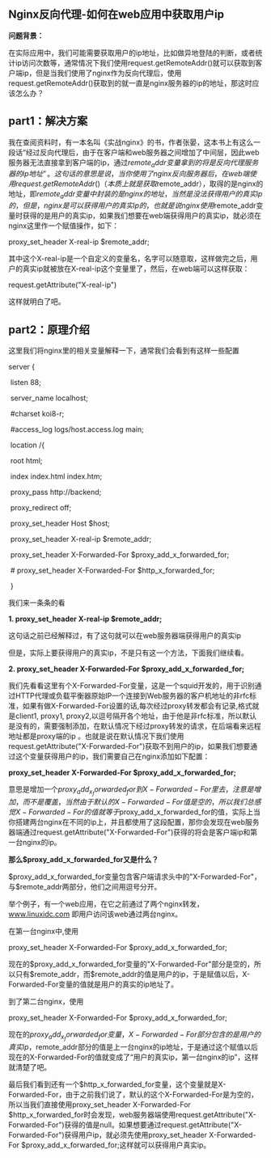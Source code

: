 ## Nginx反向代理-如何在web应用中获取用户ip

**问题背景：**

在实际应用中，我们可能需要获取用户的ip地址，比如做异地登陆的判断，或者统计ip访问次数等，通常情况下我们使用request.getRemoteAddr()就可以获取到客户端ip，但是当我们使用了nginx作为反向代理后，使用request.getRemoteAddr()获取到的就一直是nginx服务器的ip的地址，那这时应该怎么办？

## **part1：解决方案**

我在查阅资料时，有一本名叫《实战nginx》的书，作者张晏，这本书上有这么一段话“经过反向代理后，由于在客户端和web服务器之间增加了中间层，因此web服务器无法直接拿到客户端的ip，通过$remote_addr变量拿到的将是反向代理服务器的ip地址”。这句话的意思是说，当你使用了nginx反向服务器后，在web端使用request.getRemoteAddr()（本质上就是获取$remote_addr），取得的是nginx的地址，即$remote_addr变量中封装的是nginx的地址，当然是没法获得用户的真实ip的，但是，nginx是可以获得用户的真实ip的，也就是说nginx使用$remote_addr变量时获得的是用户的真实ip，如果我们想要在web端获得用户的真实ip，就必须在nginx这里作一个赋值操作，如下：

proxy_set_header            X-real-ip $remote_addr;

其中这个X-real-ip是一个自定义的变量名，名字可以随意取，这样做完之后，用户的真实ip就被放在X-real-ip这个变量里了，然后，在web端可以这样获取：

request.getAttribute("X-real-ip")

这样就明白了吧。



## **part2：原理介绍**

这里我们将nginx里的相关变量解释一下，通常我们会看到有这样一些配置

server {

​        listen       88;

​        server_name  localhost;

​        \#charset koi8-r;

​        \#access_log  logs/host.access.log  main;

​        location /{

​            root   html;

​            index  index.html index.htm;

​                            proxy_pass                  http://backend; 

​           proxy_redirect              off;

​           proxy_set_header            Host $host;

​           proxy_set_header            X-real-ip $remote_addr;

​           proxy_set_header            X-Forwarded-For $proxy_add_x_forwarded_for;

​                     \# proxy_set_header            X-Forwarded-For $http_x_forwarded_for;

​        }

我们来一条条的看

**1. proxy_set_header    X-real-ip $remote_addr;**

这句话之前已经解释过，有了这句就可以在web服务器端获得用户的真实ip

但是，实际上要获得用户的真实ip，不是只有这一个方法，下面我们继续看。

**2.  proxy_set_header            X-Forwarded-For $proxy_add_x_forwarded_for;**

我们先看看这里有个X-Forwarded-For变量，这是一个squid开发的，用于识别通过HTTP代理或负载平衡器原始IP一个连接到Web服务器的客户机地址的非rfc标准，如果有做X-Forwarded-For设置的话,每次经过proxy转发都会有记录,格式就是client1, proxy1, proxy2,以逗号隔开各个地址，由于他是非rfc标准，所以默认是没有的，需要强制添加，在默认情况下经过proxy转发的请求，在后端看来远程地址都是proxy端的ip 。也就是说在默认情况下我们使用request.getAttribute("X-Forwarded-For")获取不到用户的ip，如果我们想要通过这个变量获得用户的ip，我们需要自己在nginx添加如下配置：

**proxy_set_header            X-Forwarded-For $proxy_add_x_forwarded_for;**

意思是增加一个$proxy_add_x_forwarded_for到X-Forwarded-For里去，注意是增加，而不是覆盖，当然由于默认的X-Forwarded-For值是空的，所以我们总感觉X-Forwarded-For的值就等于$proxy_add_x_forwarded_for的值，实际上当你搭建两台nginx在不同的ip上，并且都使用了这段配置，那你会发现在web服务器端通过request.getAttribute("X-Forwarded-For")获得的将会是客户端ip和第一台nginx的ip。

**那么$proxy_add_x_forwarded_for又是什么？**

$proxy_add_x_forwarded_for变量包含客户端请求头中的"X-Forwarded-For"，与$remote_addr两部分，他们之间用逗号分开。

举个例子，有一个web应用，在它之前通过了两个nginx转发，www.linuxidc.com 即用户访问该web通过两台nginx。

在第一台nginx中,使用

proxy_set_header            X-Forwarded-For $proxy_add_x_forwarded_for;

现在的$proxy_add_x_forwarded_for变量的"X-Forwarded-For"部分是空的，所以只有$remote_addr，而$remote_addr的值是用户的ip，于是赋值以后，X-Forwarded-For变量的值就是用户的真实的ip地址了。

到了第二台nginx，使用

proxy_set_header            X-Forwarded-For $proxy_add_x_forwarded_for;

现在的$proxy_add_x_forwarded_for变量，X-Forwarded-For部分包含的是用户的真实ip，$remote_addr部分的值是上一台nginx的ip地址，于是通过这个赋值以后现在的X-Forwarded-For的值就变成了“用户的真实ip，第一台nginx的ip”，这样就清楚了吧。

最后我们看到还有一个$http_x_forwarded_for变量，这个变量就是X-Forwarded-For，由于之前我们说了，默认的这个X-Forwarded-For是为空的，所以当我们直接使用proxy_set_header            X-Forwarded-For $http_x_forwarded_for时会发现，web服务器端使用request.getAttribute("X-Forwarded-For")获得的值是null。如果想要通过request.getAttribute("X-Forwarded-For")获得用户ip，就必须先使用proxy_set_header            X-Forwarded-For $proxy_add_x_forwarded_for;这样就可以获得用户真实ip。

